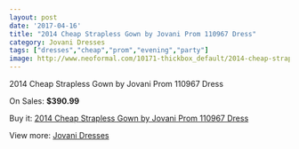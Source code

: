 ```yaml
---
layout: post
date: '2017-04-16'
title: "2014 Cheap Strapless Gown by Jovani Prom 110967 Dress"
category: Jovani Dresses
tags: ["dresses","cheap","prom","evening","party"]
image: http://www.neoformal.com/10171-thickbox_default/2014-cheap-strapless-gown-by-jovani-prom-110967-dress.jpg
---
```

2014 Cheap Strapless Gown by Jovani Prom 110967 Dress

On Sales: **$390.99**
<a href="https://www.neoformal.com/en/jovani-dresses-2014/3523-2014-cheap-strapless-gown-by-jovani-prom-110967-dress.html"><amp-img layout="responsive" width="600" height="600" src="//www.neoformal.com/10171-thickbox_default/2014-cheap-strapless-gown-by-jovani-prom-110967-dress.jpg" alt="2014 Cheap Strapless Gown by Jovani Prom 110967 Dress 0" /></a>
<a href="https://www.neoformal.com/en/jovani-dresses-2014/3523-2014-cheap-strapless-gown-by-jovani-prom-110967-dress.html"><amp-img layout="responsive" width="600" height="600" src="//www.neoformal.com/10173-thickbox_default/2014-cheap-strapless-gown-by-jovani-prom-110967-dress.jpg" alt="2014 Cheap Strapless Gown by Jovani Prom 110967 Dress 1" /></a>
<a href="https://www.neoformal.com/en/jovani-dresses-2014/3523-2014-cheap-strapless-gown-by-jovani-prom-110967-dress.html"><amp-img layout="responsive" width="600" height="600" src="//www.neoformal.com/10172-thickbox_default/2014-cheap-strapless-gown-by-jovani-prom-110967-dress.jpg" alt="2014 Cheap Strapless Gown by Jovani Prom 110967 Dress 2" /></a>

Buy it: [2014 Cheap Strapless Gown by Jovani Prom 110967 Dress](https://www.neoformal.com/en/jovani-dresses-2014/3523-2014-cheap-strapless-gown-by-jovani-prom-110967-dress.html "2014 Cheap Strapless Gown by Jovani Prom 110967 Dress")

View more: [Jovani Dresses](https://www.neoformal.com/en/48-jovani-dresses-2014 "Jovani Dresses")